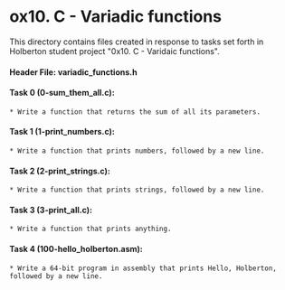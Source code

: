 # ox10. C - Variadic functions
This directory contains files created in response to tasks set forth in Holberton student project "0x10. C - Varidaic functions".

#### Header File: variadic_functions.h

#### Task 0 (0-sum_them_all.c):
	* Write a function that returns the sum of all its parameters.
#### Task 1 (1-print_numbers.c):
	* Write a function that prints numbers, followed by a new line.
#### Task 2 (2-print_strings.c):
	* Write a function that prints strings, followed by a new line.
#### Task 3 (3-print_all.c):
	* Write a function that prints anything.
#### Task 4 (100-hello_holberton.asm):
	* Write a 64-bit program in assembly that prints Hello, Holberton, followed by a new line.
